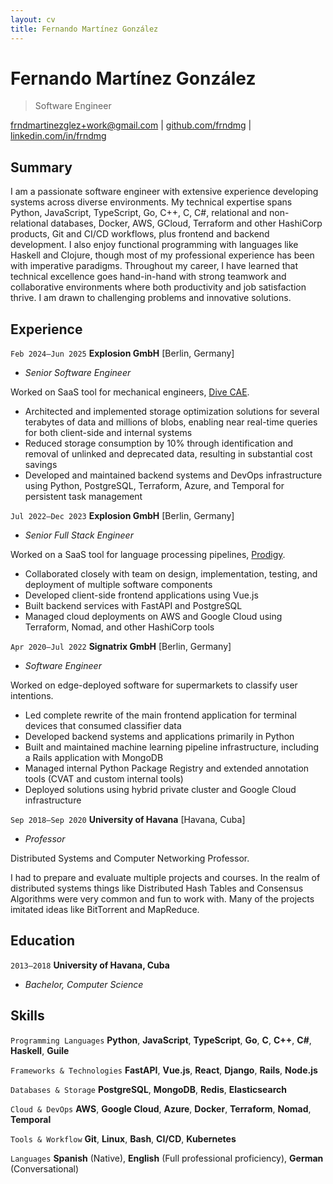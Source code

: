 ```yaml
---
layout: cv
title: Fernando Martínez González
---
```

# Fernando Martínez González

> Software Engineer

<div id="webaddress">
<a href="mailto:frndmartinezglez+work@gmail.com">frndmartinezglez+work@gmail.com</a>
| <a href="https://github.com/frndmg">github.com/frndmg</a>
| <a href="https://www.linkedin.com/in/frndmg">linkedin.com/in/frndmg</a>
</div>


## Summary

I am a passionate software engineer with extensive experience developing systems across diverse environments. My technical expertise spans Python, JavaScript, TypeScript, Go, C++, C, C#, relational and non-relational databases, Docker, AWS, GCloud, Terraform and other HashiCorp products, Git and CI/CD workflows, plus frontend and backend development. I also enjoy functional programming with languages like Haskell and Clojure, though most of my professional experience has been with imperative paradigms. Throughout my career, I have learned that technical excellence goes hand-in-hand with strong teamwork and collaborative environments where both productivity and job satisfaction thrive. I am drawn to challenging problems and innovative solutions.

## Experience


`Feb 2024–Jun 2025`
__Explosion GmbH__ [Berlin, Germany]

- _Senior Software Engineer_

Worked on SaaS tool for mechanical engineers, [Dive CAE](https://www.divecae.com).

- Architected and implemented storage optimization solutions for several terabytes of data and millions of blobs, enabling near real-time queries for both client-side and internal systems
- Reduced storage consumption by 10% through identification and removal of unlinked and deprecated data, resulting in substantial cost savings
- Developed and maintained backend systems and DevOps infrastructure using Python, PostgreSQL, Terraform, Azure, and Temporal for persistent task management


`Jul 2022–Dec 2023`
__Explosion GmbH__ [Berlin, Germany]

- _Senior Full Stack Engineer_

Worked on a SaaS tool for language processing pipelines, [Prodigy](https://prodigy.ai).

- Collaborated closely with team on design, implementation, testing, and deployment of multiple software components
- Developed client-side frontend applications using Vue.js
- Built backend services with FastAPI and PostgreSQL
- Managed cloud deployments on AWS and Google Cloud using Terraform, Nomad, and other HashiCorp tools


`Apr 2020–Jul 2022`
__Signatrix GmbH__ [Berlin, Germany]

- _Software Engineer_

Worked on edge-deployed software for supermarkets to classify user intentions.

- Led complete rewrite of the main frontend application for terminal devices that consumed classifier data
- Developed backend systems and applications primarily in Python
- Built and maintained machine learning pipeline infrastructure, including a Rails application with MongoDB
- Managed internal Python Package Registry and extended annotation tools (CVAT and custom internal tools)
- Deployed solutions using hybrid private cluster and Google Cloud infrastructure


`Sep 2018–Sep 2020`
__University of Havana__ [Havana, Cuba]

- _Professor_

Distributed Systems and Computer Networking Professor.

I had to prepare and evaluate multiple projects and courses. In the realm of distributed systems things like Distributed Hash Tables and Consensus Algorithms were very common and fun to work with. Many of the projects imitated ideas like BitTorrent and MapReduce.


## Education

`2013–2018`
__University of Havana, Cuba__

- _Bachelor, Computer Science_


## Skills

`Programming Languages`
__Python__, __JavaScript__, __TypeScript__, __Go__, __C__, __C++__, __C#__, __Haskell__, __Guile__

`Frameworks & Technologies`
__FastAPI__, __Vue.js__, __React__, __Django__, __Rails__, __Node.js__

`Databases & Storage`
__PostgreSQL__, __MongoDB__, __Redis__, __Elasticsearch__

`Cloud & DevOps`
__AWS__, __Google Cloud__, __Azure__, __Docker__, __Terraform__, __Nomad__, __Temporal__

`Tools & Workflow`
__Git__, __Linux__, __Bash__, __CI/CD__, __Kubernetes__

`Languages`
__Spanish__ (Native), __English__ (Full professional proficiency), __German__ (Conversational)